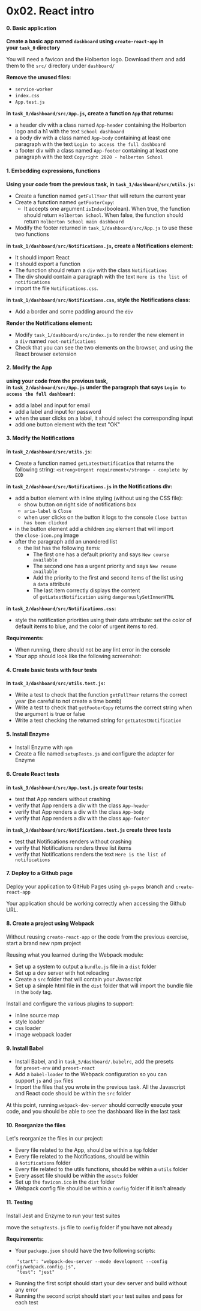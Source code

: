 0x02. React intro
=================


#### 0\. Basic application

**Create a basic app named `dashboard` using `create-react-app` in your `task_0` directory**

You will need a favicon and the Holberton logo. Download them and add them to the `src/` directory under `dashboard/`

**Remove the unused files:**

-   `service-worker`
-   `index.css`
-   `App.test.js`

**in `task_0/dashboard/src/App.js`, create a function `App` that returns:**

-   a header div with a class named `App-header` containing the Holberton logo and a h1 with the text `School dashboard`
-   a body div with a class named `App-body` containing at least one paragraph with the text `Login to access the full dashboard`
-   a footer div with a class named `App-footer` containing at least one paragraph with the text `Copyright 2020 - holberton School`


#### 1\. Embedding expressions, functions 

**Using your code from the previous task, in `task_1/dashboard/src/utils.js`:**

-   Create a function named `getFullYear` that will return the current year
-   Create a function named `getFooterCopy`:
    -   It accepts one argument `isIndex`(boolean). When true, the function should return `Holberton School`. When false, the function should return `Holberton School main dashboard`
-   Modify the footer returned in `task_1/dashboard/src/App.js` to use these two functions

**in `task_1/dashboard/src/Notifications.js`, create a Notifications element:**

-   It should import React
-   It should export a function
-   The function should return a `div` with the class `Notifications`
-   The div should contain a paragraph with the text `Here is the list of notifications`
-   import the file `Notifications.css`.

**in `task_1/dashboard/src/Notifications.css`, style the Notifications class:**

-   Add a border and some padding around the `div`

**Render the Notifications element:**

-   Modify `task_1/dashboard/src/index.js` to render the new element in a `div` named `root-notifications`
-   Check that you can see the two elements on the browser, and using the React browser extension

#### 2\. Modify the App

**using your code from the previous task, in `task_2/dashboard/src/App.js` under the paragraph that says `Login to access the full dashboard`:**

-   add a label and input for email
-   add a label and input for password
-   when the user clicks on a label, it should select the corresponding input
-   add one button element with the text "OK"


#### 3\. Modify the Notifications

**in `task_2/dashboard/src/utils.js`:**

-   Create a function named `getLatestNotification` that returns the following string: `<strong>Urgent requirement</strong> - complete by EOD`

**in `task_2/dashboard/src/Notifications.js` in the Notifications div:**

-   add a button element with inline styling (without using the CSS file):
    -   show button on right side of notifications box
    -   `aria-label` is `Close`
    -   when user clicks on the button it logs to the console `Close button has been clicked`
-   in the button element add a children `img` element that will import the `close-icon.png` image
-   after the paragraph add an unordered list
    -   the list has the following items:
        -   The first one has a default priority and says `New course available`
        -   The second one has a urgent priority and says `New resume available`
        -   Add the priority to the first and second items of the list using a `data` attribute
        -   The last item correctly displays the content of `getLatestNotification` using `dangerouslySetInnerHTML`

**in `task_2/dashboard/src/Notifications.css`:**

-   style the notification priorities using their data attribute: set the color of default items to blue, and the color of urgent items to red.

**Requirements:**

-   When running, there should not be any lint error in the console
-   Your app should look like the following screenshot:

#### 4\. Create basic tests with four tests

**in `task_3/dashboard/src/utils.test.js`:**

-   Write a test to check that the function `getFullYear` returns the correct year (be careful to not create a time bomb)
-   Write a test to check that `getFooterCopy` returns the correct string when the argument is true or false
-   Write a test checking the returned string for `getLatestNotification`


#### 5\. Install Enzyme

-   Install Enzyme with `npm`
-   Create a file named `setupTests.js` and configure the adapter for Enzyme


#### 6\. Create React tests

**in `task_3/dashboard/src/App.test.js` create four tests:**

-   test that App renders without crashing
-   verify that App renders a div with the class `App-header`
-   verify that App renders a div with the class `App-body`
-   verify that App renders a div with the class `App-footer`

**in `task_3/dashboard/src/Notifications.test.js` create three tests**

-   test that Notifications renders without crashing
-   verify that Notifications renders three list items
-   verify that Notifications renders the text `Here is the list of notifications`

#### 7\. Deploy to a Github page

Deploy your application to GitHub Pages using `gh-pages` branch and `create-react-app`

Your application should be working correctly when accessing the Github URL.

#### 8\. Create a project using Webpack

Without reusing `create-react-app` or the code from the previous exercise, start a brand new npm project

Reusing what you learned during the Webpack module:

-   Set up a system to output a `bundle.js` file in a `dist` folder
-   Set up a dev server with hot reloading
-   Create a `src` folder that will contain your Javascript
-   Set up a simple html file in the `dist` folder that will import the bundle file in the `body` tag.

Install and configure the various plugins to support:

-   inline source map
-   style loader
-   css loader
-   image webpack loader

#### 9\. Install Babel

-   Install Babel, and in `task_5/dashboard/.babelrc`, add the presets for `preset-env` and `preset-react`
-   Add a `babel-loader` to the Webpack configuration so you can support `js` and `jsx` files
-   Import the files that you wrote in the previous task. All the Javascript and React code should be within the `src` folder

At this point, running `webpack-dev-server` should correctly execute your code, and you should be able to see the dashboard like in the last task

#### 10\. Reorganize the files

Let's reorganize the files in our project:

-   Every file related to the App, should be within a `App` folder
-   Every file related to the Notifications, should be within a `Notifications` folder
-   Every file related to the utils functions, should be within a `utils` folder
-   Every asset file should be within the `assets` folder
-   Set up the `favicon.ico` in the `dist` folder
-   Webpack config file should be within a `config` folder if it isn't already

#### 11\. Testing

Install Jest and Enzyme to run your test suites

move the `setupTests.js` file to `config` folder if you have not already

**Requirements:**

-   Your `package.json` should have the two following scripts:

```
    "start": "webpack-dev-server --mode development --config config/webpack.config.js",
    "test": "jest"

```

-   Running the first script should start your dev server and build without any error
-   Running the second script should start your test suites and pass for each test
